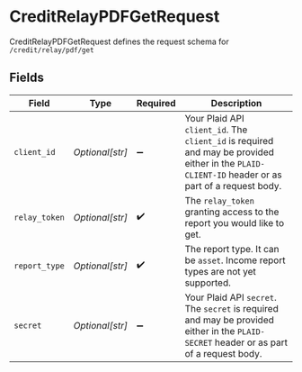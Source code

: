 # CreditRelayPDFGetRequest

CreditRelayPDFGetRequest defines the request schema for `/credit/relay/pdf/get`


## Fields

| Field                                                                                                                                            | Type                                                                                                                                             | Required                                                                                                                                         | Description                                                                                                                                      |
| ------------------------------------------------------------------------------------------------------------------------------------------------ | ------------------------------------------------------------------------------------------------------------------------------------------------ | ------------------------------------------------------------------------------------------------------------------------------------------------ | ------------------------------------------------------------------------------------------------------------------------------------------------ |
| `client_id`                                                                                                                                      | *Optional[str]*                                                                                                                                  | :heavy_minus_sign:                                                                                                                               | Your Plaid API `client_id`. The `client_id` is required and may be provided either in the `PLAID-CLIENT-ID` header or as part of a request body. |
| `relay_token`                                                                                                                                    | *Optional[str]*                                                                                                                                  | :heavy_check_mark:                                                                                                                               | The `relay_token` granting access to the report you would like to get.                                                                           |
| `report_type`                                                                                                                                    | *Optional[str]*                                                                                                                                  | :heavy_check_mark:                                                                                                                               | The report type. It can be `asset`. Income report types are not yet supported.                                                                   |
| `secret`                                                                                                                                         | *Optional[str]*                                                                                                                                  | :heavy_minus_sign:                                                                                                                               | Your Plaid API `secret`. The `secret` is required and may be provided either in the `PLAID-SECRET` header or as part of a request body.          |